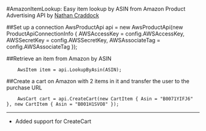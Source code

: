 #AmazonItemLookup: Easy item lookup by ASIN from Amazon Product Advertising API
by [Nathan Craddock](http://nathancraddock.org/ "Nathan Craddock - Software Developer")



##Set up a connection
		AwsProductApi api = new AwsProductApi(new ProductApiConnectionInfo
		{
			AWSAccessKey = config.AWSAccessKey,
			AWSSecretKey = config.AWSSecretKey,
			AWSAssociateTag = config.AWSAssociateTag
		});

##Retrieve an item from Amazon by ASIN

		AwsItem item = api.LookupByAsin(ASIN);

##Create a cart on Amazon with 2 items in it and transfer the user to the purchase URL
		
		AwsCart cart = api.CreateCart(new CartItem { Asin = "B0071YIFJ6" }, new CartItem { Asin = "B001H1SVO8" });


* * *

*   Added support for CreateCart

